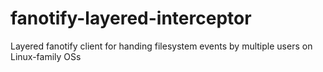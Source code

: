 # fanotify-layered-interceptor
Layered fanotify client for handing filesystem events by multiple users on Linux-family OSs
